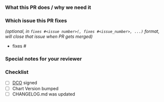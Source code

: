 <!--
Thank you for contributing!
Before you submit this PR we'd like to make sure you are aware of our technical requirements and best practices:

* https://github.com/jenkinsci/helm-charts/blob/main/CONTRIBUTING.md#technical-requirements
* https://helm.sh/docs/chart_best_practices/

For a quick overview across what we will look at reviewing your PR, please read our review guidelines:

* https://github.com/helm/charts/blob/master/REVIEW_GUIDELINES.md

Following our best practices right from the start will accelerate the review process and help get your PR merged quicker.

When updates to your PR are requested, please add new commits and do not squash the history.
This will make it easier to identify new changes.
The PR will be squashed anyways when it is merged.
Thanks.

For fast feedback, please @-mention maintainers that are listed in the Chart.yaml file.

Please make sure you test your changes before you push them.
Once pushed, GitHub Actions will run across your changes and do some initial checks and linting.
These checks run very quickly.
Please check the results.
We would like these checks to pass before we even continue reviewing your changes.
-->

### What this PR does / why we need it

### Which issue this PR fixes

*(optional, in `fixes #<issue number>(, fixes #<issue_number>, ...)` format, will close that issue when PR gets merged)*

- fixes #

### Special notes for your reviewer

### Checklist
<!-- [Place an '[x]' (no spaces) in all applicable fields. Please remove unrelated fields.] -->
- [ ] [DCO](https://github.com/jenkinsci/helm-charts/blob/main/CONTRIBUTING.md#sign-off-your-work) signed
- [ ] Chart Version bumped
- [ ] CHANGELOG.md was updated
